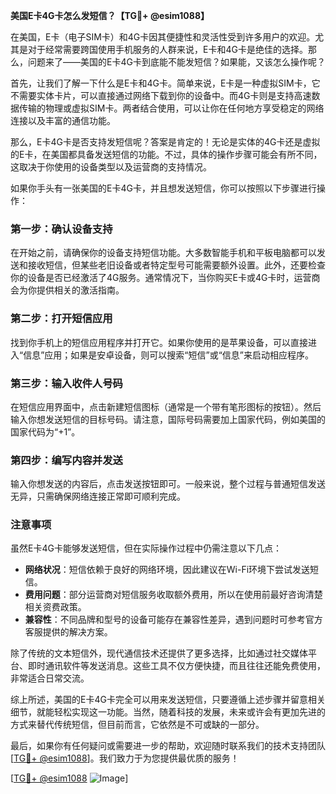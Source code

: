 **美国E卡4G卡怎么发短信？【TG💪+ @esim1088】**

在美国，E卡（电子SIM卡）和4G卡因其便捷性和灵活性受到许多用户的欢迎。尤其是对于经常需要跨国使用手机服务的人群来说，E卡和4G卡是绝佳的选择。那么，问题来了——美国的E卡4G卡到底能不能发短信？如果能，又该怎么操作呢？

首先，让我们了解一下什么是E卡和4G卡。简单来说，E卡是一种虚拟SIM卡，它不需要实体卡片，可以直接通过网络下载到你的设备中。而4G卡则是支持高速数据传输的物理或虚拟SIM卡。两者结合使用，可以让你在任何地方享受稳定的网络连接以及丰富的通信功能。

那么，E卡4G卡是否支持发短信呢？答案是肯定的！无论是实体的4G卡还是虚拟的E卡，在美国都具备发送短信的功能。不过，具体的操作步骤可能会有所不同，这取决于你使用的设备类型以及运营商的支持情况。

如果你手头有一张美国的E卡4G卡，并且想发送短信，你可以按照以下步骤进行操作：

### **第一步：确认设备支持**
在开始之前，请确保你的设备支持短信功能。大多数智能手机和平板电脑都可以发送和接收短信，但某些老旧设备或者特定型号可能需要额外设置。此外，还要检查你的设备是否已经激活了4G服务。通常情况下，当你购买E卡或4G卡时，运营商会为你提供相关的激活指南。

### **第二步：打开短信应用**
找到你手机上的短信应用程序并打开它。如果你使用的是苹果设备，可以直接进入“信息”应用；如果是安卓设备，则可以搜索“短信”或“信息”来启动相应程序。

### **第三步：输入收件人号码**
在短信应用界面中，点击新建短信图标（通常是一个带有笔形图标的按钮）。然后输入你想发送短信的目标号码。请注意，国际号码需要加上国家代码，例如美国的国家代码为“+1”。

### **第四步：编写内容并发送**
输入你想发送的内容后，点击发送按钮即可。一般来说，整个过程与普通短信发送无异，只需确保网络连接正常即可顺利完成。

### **注意事项**
虽然E卡4G卡能够发送短信，但在实际操作过程中仍需注意以下几点：
- **网络状况**：短信依赖于良好的网络环境，因此建议在Wi-Fi环境下尝试发送短信。
- **费用问题**：部分运营商对短信服务收取额外费用，所以在使用前最好咨询清楚相关资费政策。
- **兼容性**：不同品牌和型号的设备可能存在兼容性差异，遇到问题时可参考官方客服提供的解决方案。

除了传统的文本短信外，现代通信技术还提供了更多选择，比如通过社交媒体平台、即时通讯软件等发送消息。这些工具不仅方便快捷，而且往往还能免费使用，非常适合日常交流。

综上所述，美国的E卡4G卡完全可以用来发送短信，只要遵循上述步骤并留意相关细节，就能轻松实现这一功能。当然，随着科技的发展，未来或许会有更加先进的方式来替代传统短信，但目前而言，它依然是不可或缺的一部分。

最后，如果你有任何疑问或需要进一步的帮助，欢迎随时联系我们的技术支持团队[[TG💪+ @esim1088](https://t.me/s/esim1088)]。我们致力于为您提供最优质的服务！

[[TG💪+ @esim1088](https://t.me/s/esim1088) ![Image](https://i.postimg.cc/4NQfJmqS/Snipaste-2025-05-13-00-14-12.png)]